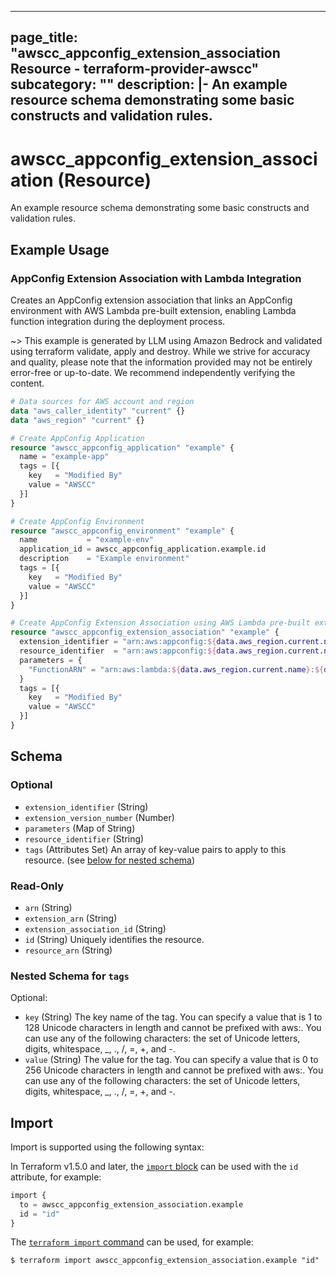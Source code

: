 
---
page_title: "awscc_appconfig_extension_association Resource - terraform-provider-awscc"
subcategory: ""
description: |-
  An example resource schema demonstrating some basic constructs and validation rules.
---

# awscc_appconfig_extension_association (Resource)

An example resource schema demonstrating some basic constructs and validation rules.

## Example Usage

### AppConfig Extension Association with Lambda Integration

Creates an AppConfig extension association that links an AppConfig environment with AWS Lambda pre-built extension, enabling Lambda function integration during the deployment process.

~> This example is generated by LLM using Amazon Bedrock and validated using terraform validate, apply and destroy. While we strive for accuracy and quality, please note that the information provided may not be entirely error-free or up-to-date. We recommend independently verifying the content.

```terraform
# Data sources for AWS account and region
data "aws_caller_identity" "current" {}
data "aws_region" "current" {}

# Create AppConfig Application
resource "awscc_appconfig_application" "example" {
  name = "example-app"
  tags = [{
    key   = "Modified By"
    value = "AWSCC"
  }]
}

# Create AppConfig Environment
resource "awscc_appconfig_environment" "example" {
  name           = "example-env"
  application_id = awscc_appconfig_application.example.id
  description    = "Example environment"
  tags = [{
    key   = "Modified By"
    value = "AWSCC"
  }]
}

# Create AppConfig Extension Association using AWS Lambda pre-built extension
resource "awscc_appconfig_extension_association" "example" {
  extension_identifier = "arn:aws:appconfig:${data.aws_region.current.name}:aws:lambda:1"
  resource_identifier  = "arn:aws:appconfig:${data.aws_region.current.name}:${data.aws_caller_identity.current.account_id}:application/${awscc_appconfig_application.example.id}/environment/${awscc_appconfig_environment.example.id}"
  parameters = {
    "FunctionARN" = "arn:aws:lambda:${data.aws_region.current.name}:${data.aws_caller_identity.current.account_id}:function:example-function"
  }
  tags = [{
    key   = "Modified By"
    value = "AWSCC"
  }]
}
```

<!-- schema generated by tfplugindocs -->
## Schema

### Optional

- `extension_identifier` (String)
- `extension_version_number` (Number)
- `parameters` (Map of String)
- `resource_identifier` (String)
- `tags` (Attributes Set) An array of key-value pairs to apply to this resource. (see [below for nested schema](#nestedatt--tags))

### Read-Only

- `arn` (String)
- `extension_arn` (String)
- `extension_association_id` (String)
- `id` (String) Uniquely identifies the resource.
- `resource_arn` (String)

<a id="nestedatt--tags"></a>
### Nested Schema for `tags`

Optional:

- `key` (String) The key name of the tag. You can specify a value that is 1 to 128 Unicode characters in length and cannot be prefixed with aws:. You can use any of the following characters: the set of Unicode letters, digits, whitespace, _, ., /, =, +, and -.
- `value` (String) The value for the tag. You can specify a value that is 0 to 256 Unicode characters in length and cannot be prefixed with aws:. You can use any of the following characters: the set of Unicode letters, digits, whitespace, _, ., /, =, +, and -.

## Import

Import is supported using the following syntax:

In Terraform v1.5.0 and later, the [`import` block](https://developer.hashicorp.com/terraform/language/import) can be used with the `id` attribute, for example:

```terraform
import {
  to = awscc_appconfig_extension_association.example
  id = "id"
}
```

The [`terraform import` command](https://developer.hashicorp.com/terraform/cli/commands/import) can be used, for example:

```shell
$ terraform import awscc_appconfig_extension_association.example "id"
```
